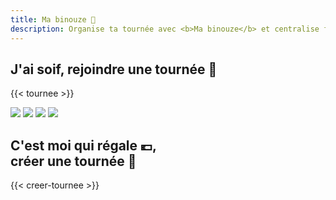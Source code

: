 ```yaml
---
title: Ma binouze 🍺
description: Organise ta tournée avec <b>Ma binouze</b> et centralise facilement les commandes !
---
```

## J'ai soif, rejoindre une tournée <span class="d-none d-sm-inline">🍻</span>
{{< tournee >}}

<div class="photos mb-5">
    <img class="rounded" src="https://unsplash.com/photos/snnhGYNqm44/download?w=640" />
    <img class="rounded" src="https://unsplash.com/photos/NmvMhov1sYc/download?w=640" />
    <img class="rounded" src="https://unsplash.com/photos/UErWoQEoMrc/download?w=640" />
    <img class="rounded" src="https://unsplash.com/photos/_8KV86shhPo/download?w=640" />
</div>

## C'est moi qui régale 💶,<br class="d-sm-none"/> créer une tournée 🍻
{{< creer-tournee >}}
